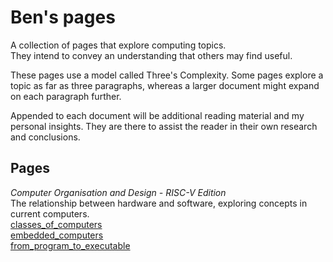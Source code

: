 # Ben's pages

A collection of pages that explore computing topics.  
They intend to convey an understanding that others may find useful.

These pages use a model called Three's Complexity. Some pages explore a topic
as far as three paragraphs, whereas a larger document might expand on each
paragraph further.

Appended to each document will be additional reading material and my personal
insights. They are there to assist the reader in their own research and
conclusions.

## Pages

_Computer Organisation and Design - RISC-V Edition_  
The relationship between hardware and software, exploring concepts in current
computers.  
[classes_of_computers](pages/classes_of_computers.md)  
[embedded_computers](pages/embedded_computers.md)  
[from_program_to_executable](pages/from_program_to_executable.md)  
